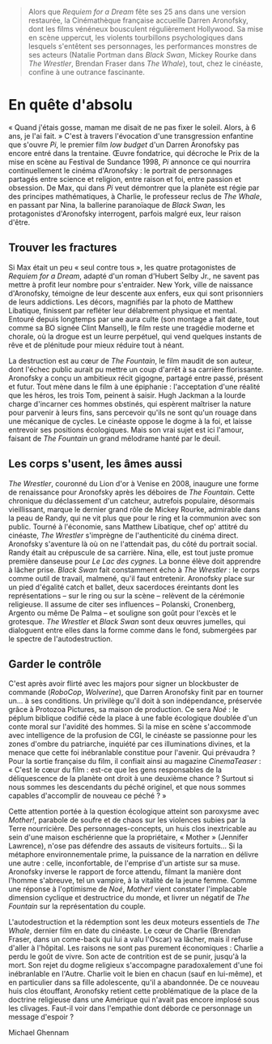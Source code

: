 > Alors que _Requiem for a Dream_ fête ses 25 ans dans une version restaurée, la Cinémathèque française accueille Darren Aronofsky, dont les films vénéneux bousculent régulièrement Hollywood. Sa mise en scène uppercut, les violents tourbillons psychologiques dans lesquels s'entêtent ses personnages, les performances monstres de ses acteurs (Natalie Portman dans _Black Swan_, Mickey Rourke dans _The Wrestler_, Brendan Fraser dans _The Whale_), tout, chez le cinéaste, confine à une outrance fascinante.

# En quête d'absolu

« Quand j'étais gosse, maman me disait de ne pas fixer le soleil. Alors, à 6 ans, je l'ai fait. » C'est à travers l'évocation d'une transgression enfantine que s'ouvre _Pi_, le premier film _low budget_ d'un Darren Aronofsky pas encore entré dans la trentaine. Œuvre fondatrice, qui décroche le Prix de la mise en scène au Festival de Sundance 1998, _Pi_ annonce ce qui nourrira continuellement le cinéma d'Aronofsky : le portrait de personnages partagés entre science et religion, entre raison et foi, entre passion et obsession. De Max, qui dans _Pi_ veut démontrer que la planète est régie par des principes mathématiques, à Charlie, le professeur reclus de _The Whale_, en passant par Nina, la ballerine paranoïaque de _Black Swan_, les protagonistes d'Aronofsky interrogent, parfois malgré eux, leur raison d'être.

## Trouver les fractures

Si Max était un peu « seul contre tous », les quatre protagonistes de _Requiem for a Dream_, adapté d'un roman d'Hubert Selby Jr., ne savent pas mettre à profit leur nombre pour s'entraider. New York, ville de naissance d'Aronofsky, témoigne de leur descente aux enfers, eux qui sont prisonniers de leurs addictions. Les décors, magnifiés par la photo de Matthew Libatique, finissent par refléter leur délabrement physique et mental. Entouré depuis longtemps par une aura culte (son montage a fait date, tout comme sa BO signée Clint Mansell), le film reste une tragédie moderne et chorale, où la drogue est un leurre perpétuel, qui vend quelques instants de rêve et de plénitude pour mieux réduire tout à néant.

La destruction est au cœur de _The Fountain_, le film maudit de son auteur, dont l'échec public aurait pu mettre un coup d'arrêt à sa carrière florissante. Aronofsky a conçu un ambitieux récit gigogne, partagé entre passé, présent et futur. Tout mène dans le film à une épiphanie : l'acceptation d'une réalité que les héros, les trois Tom, peinent à saisir. Hugh Jackman a la lourde charge d'incarner ces hommes obstinés, qui espèrent maîtriser la nature pour parvenir à leurs fins, sans percevoir qu'ils ne sont qu'un rouage dans une mécanique de cycles. Le cinéaste oppose le dogme à la foi, et laisse entrevoir ses positions écologiques. Mais son vrai sujet est ici l'amour, faisant de _The Fountain_ un grand mélodrame hanté par le deuil.

## Les corps s'usent, les âmes aussi

_The Wrestler_, couronné du Lion d'or à Venise en 2008, inaugure une forme de renaissance pour Aronofsky après les déboires de _The Fountain_. Cette chronique du déclassement d'un catcheur, autrefois populaire, désormais vieillissant, marque le dernier grand rôle de Mickey Rourke, admirable dans la peau de Randy, qui ne vit plus que pour le ring et la communion avec son public. Tourné à l'économie, sans Matthew Libatique, chef op' attitré du cinéaste, _The Wrestler_ s'imprègne de l'authenticité du cinéma direct. Aronofsky s'aventure là où on ne l'attendait pas, du côté du portrait social. Randy était au crépuscule de sa carrière. Nina, elle, est tout juste promue première danseuse pour _Le Lac des cygnes_. La bonne élève doit apprendre à lâcher prise. _Black Swan_ fait constamment écho à _The Wrestler_ : le corps comme outil de travail, malmené, qu'il faut entretenir. Aronofsky place sur un pied d'égalité catch et ballet, deux sacerdoces éreintants dont les représentations – sur le ring ou sur la scène – relèvent de la cérémonie religieuse. Il assume de citer ses influences – Polanski, Cronenberg, Argento ou même De Palma – et souligne son goût pour l'excès et le grotesque. _The Wrestler_ et _Black Swan_ sont deux œuvres jumelles, qui dialoguent entre elles dans la forme comme dans le fond, submergées par le spectre de l'autodestruction.

## Garder le contrôle

C'est après avoir flirté avec les majors pour signer un blockbuster de commande (_RoboCop_, _Wolverine_), que Darren Aronofsky finit par en tourner un... à ses conditions. Un privilège qu'il doit à son indépendance, préservée grâce à Protozoa Pictures, sa maison de production. Ce sera _Noé_ : le péplum biblique codifié cède la place à une fable écologique doublée d'un conte moral sur l'avidité des hommes. Si la mise en scène s'accommode avec intelligence de la profusion de CGI, le cinéaste se passionne pour les zones d'ombre du patriarche, inquiété par ces illuminations divines, et la menace que cette foi inébranlable constitue pour l'avenir. Qui prévaudra ? Pour la sortie française du film, il confiait ainsi au magazine _CinemaTeaser_ : « C'est le cœur du film : est-ce que les gens responsables de la déliquescence de la planète ont droit à une deuxième chance ? Surtout si nous sommes les descendants du péché originel, et que nous sommes capables d'accomplir de nouveau ce péché ? »

Cette attention portée à la question écologique atteint son paroxysme avec _Mother!_, parabole de soufre et de chaos sur les violences subies par la Terre nourricière. Des personnages-concepts, un huis clos inextricable au sein d'une maison eschérienne que la propriétaire, « Mother » (Jennifer Lawrence), n'ose pas défendre des assauts de visiteurs fortuits... Si la métaphore environnementale prime, la puissance de la narration en délivre une autre : celle, inconfortable, de l'emprise d'un artiste sur sa muse. Aronofsky inverse le rapport de force attendu, filmant la manière dont l'homme s'abreuve, tel un vampire, à la vitalité de la jeune femme. Comme une réponse à l'optimisme de _Noé_, _Mother!_ vient constater l'implacable dimension cyclique et destructrice du monde, et livrer un négatif de _The Fountain_ sur la représentation du couple.

L'autodestruction et la rédemption sont les deux moteurs essentiels de _The Whale_, dernier film en date du cinéaste. Le cœur de Charlie (Brendan Fraser, dans un come-back qui lui a valu l'Oscar) va lâcher, mais il refuse d'aller à l'hôpital. Les raisons ne sont pas purement économiques : Charlie a perdu le goût de vivre. Son acte de contrition est de se punir, jusqu'à la mort. Son rejet du dogme religieux s'accompagne paradoxalement d'une foi inébranlable en l'Autre. Charlie voit le bien en chacun (sauf en lui-même), et en particulier dans sa fille adolescente, qu'il a abandonnée. De ce nouveau huis clos étouffant, Aronofsky retient cette problématique de la place de la doctrine religieuse dans une Amérique qui n'avait pas encore implosé sous les clivages. Faut-il voir dans l'empathie dont déborde ce personnage un message d'espoir ?

<div class="author">Michael Ghennam</div>
